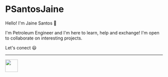 # PSantosJaine
Hello! I'm Jaine Santos 🤗

I'm Petroleum Engineer and I'm here to learn, help and exchange!
I'm open to collaborate on interesting projects.
 
<a>Let's conect 😃</a>
  <hr>
 <a href="https://www.linkedin.com/in/jaine-santos-a39283147/"><img src="https://cdn2.iconfinder.com/data/icons/social-media-2285/512/1_Linkedin_unofficial_colored_svg-128.png" width="40"></a>


